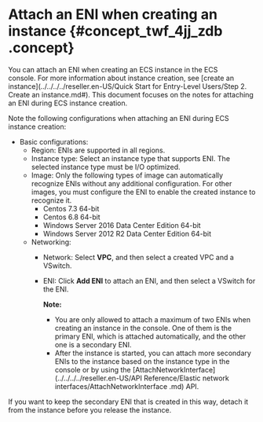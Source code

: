 # Attach an ENI when creating an instance {#concept_twf_4jj_zdb .concept}

You can attach an ENI when creating an ECS instance in the ECS console. For more information about instance creation, see [create an instance](../../../../reseller.en-US/Quick Start for Entry-Level Users/Step 2. Create an instance.md#). This document focuses on the notes for attaching an ENI during ECS instance creation.

Note the following configurations when attaching an ENI during ECS instance creation:

-   Basic configurations:
    -   Region: ENIs are supported in all regions.
    -   Instance type: Select an instance type that supports ENI. The selected instance type must be I/O optimized.
    -   Image: Only the following types of image can automatically recognize ENIs without any additional configuration. For other images, you must configure the ENI to enable the created instance to recognize it.
        -   Centos 7.3 64-bit
        -   Centos 6.8 64-bit
        -   Windows Server 2016 Data Center Edition 64-bit
        -   Windows Server 2012 R2 Data Center Edition 64-bit
    -   Networking:
        -   Network: Select **VPC**, and then select a created VPC and a VSwitch.
        -   ENI: Click **Add ENI** to attach an ENI, and then select a VSwitch for the ENI.

            **Note:** 

            -   You are only allowed to attach a maximum of two ENIs when creating an instance in the console. One of them is the primary ENI, which is attached automatically, and the other one is a secondary ENI.
            -   After the instance is started, you can attach more secondary ENIs to the instance based on the instance type in the console or by using the [AttachNetworkInterface](../../../../reseller.en-US/API Reference/Elastic network interfaces/AttachNetworkInterface .md) API.

If you want to keep the secondary ENI that is created in this way, detach it from the instance before you release the instance.

